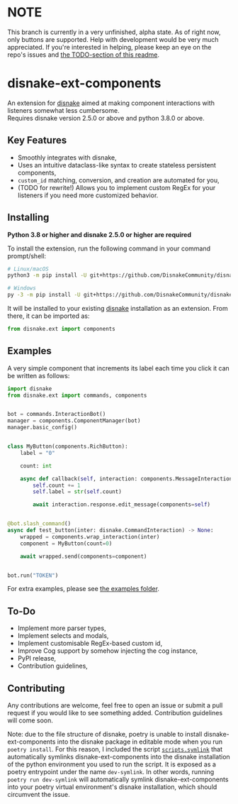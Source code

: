 NOTE
====

This branch is currently in a very unfinished, alpha state. As of right now, only buttons are supported. Help with development would be very much appreciated. If you're interested in helping, please keep an eye on the repo's issues and [the TODO-section of this readme](https://github.com/DisnakeCommunity/disnake-ext-components/tree/rewrite#to-do).

disnake-ext-components
======================

An extension for [disnake](https://github.com/DisnakeDev/disnake) aimed at making component interactions with listeners somewhat less cumbersome.  
Requires disnake version 2.5.0 or above and python 3.8.0 or above.

Key Features
------------
- Smoothly integrates with disnake,
- Uses an intuitive dataclass-like syntax to create stateless persistent components,
- `custom_id` matching, conversion, and creation are automated for you,
- (TODO for rewrite!) Allows you to implement custom RegEx for your listeners if you need more customized behavior.

Installing
----------

**Python 3.8 or higher and disnake 2.5.0 or higher are required**

To install the extension, run the following command in your command prompt/shell:

``` sh
# Linux/macOS
python3 -m pip install -U git+https://github.com/DisnakeCommunity/disnake-ext-components.git@rewrite

# Windows
py -3 -m pip install -U git+https://github.com/DisnakeCommunity/disnake-ext-components@rewrite
```
It will be installed to your existing [disnake](https://github.com/DisnakeDev/disnake) installation as an extension. From there, it can be imported as:

```py
from disnake.ext import components
```

Examples
--------
A very simple component that increments its label each time you click it can be written as follows:

```py
import disnake
from disnake.ext import commands, components


bot = commands.InteractionBot()
manager = components.ComponentManager(bot)
manager.basic_config()


class MyButton(components.RichButton):
    label = "0"

    count: int

    async def callback(self, interaction: components.MessageInteraction) -> None:
        self.count += 1
        self.label = str(self.count)

        await interaction.response.edit_message(components=self)


@bot.slash_command()
async def test_button(inter: disnake.CommandInteraction) -> None:
    wrapped = components.wrap_interaction(inter)
    component = MyButton(count=0)

    await wrapped.send(components=component)


bot.run("TOKEN")
```

For extra examples, please see [the examples folder](https://github.com/DisnakeCommunity/disnake-ext-components/tree/rewrite/examples).

To-Do
-----
- Implement more parser types,
- Implement selects and modals,
- Implement customisable RegEx-based custom id,
- Improve Cog support by somehow injecting the cog instance,
- PyPI release,
- Contribution guidelines,

Contributing
------------
Any contributions are welcome, feel free to open an issue or submit a pull request if you would like to see something added. Contribution guidelines will come soon.

Note: due to the file structure of disnake, poetry is unable to install disnake-ext-components into the disnake package in editable mode when you run `poetry install`. For this reason, I included the script [`scripts.symlink`](https://github.com/DisnakeCommunity/disnake-ext-components/blob/rewrite/scripts/symlink.py) that automatically symlinks disnake-ext-components into the disnake installation of the python environment you used to run the script. It is exposed as a poetry entrypoint under the name `dev-symlink`. In other words, running `poetry run dev-symlink` will automatically symlink disnake-ext-components into your poetry virtual environment's disnake installation, which should circumvent the issue.
